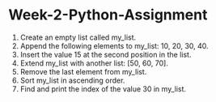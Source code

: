 # Week-2-Python-Assignment
1.	Create an empty list called my_list.
2.	Append the following elements to my_list: 10, 20, 30, 40.
3.	Insert the value 15 at the second position in the list.
4.	Extend my_list with another list: [50, 60, 70].
5.	Remove the last element from my_list.
6.	Sort my_list in ascending order.
7.	Find and print the index of the value 30 in my_list.

